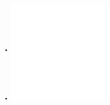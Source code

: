- ![Learning Feature Relevance Through Step Size Adaptation in Temporal-Difference Learning.pdf](../assets/Learning_Feature_Relevance_Through_Step_Size_Adaptation_in_Temporal-Difference_Learning_1672627208047_0.pdf)
- ![TIDBD- Adapting Temporal-difference Step-sizes Through Stochastic Meta-descent.pdf](../assets/TIDBD-_Adapting_Temporal-difference_Step-sizes_Through_Stochastic_Meta-descent_1672627212590_0.pdf)
